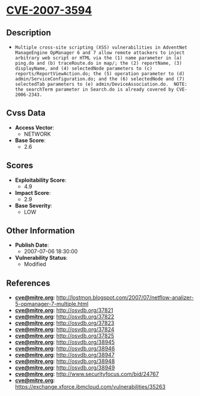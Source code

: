 
# [CVE-2007-3594](https://cve.mitre.org/cgi-bin/cvename.cgi?name=CVE-2007-3594)

## Description

- `Multiple cross-site scripting (XSS) vulnerabilities in AdventNet ManageEngine OpManager 6 and 7 allow remote attackers to inject arbitrary web script or HTML via the (1) name parameter in (a) ping.do and (b) traceRoute.do in map/; the (2) reportName, (3) displayName, and (4) selectedNode parameters to (c) reports/ReportViewAction.do; the (5) operation parameter to (d) admin/ServiceConfiguration.do; and the (6) selectedNode and (7) selectedTab parameters to (e) admin/DeviceAssociation.do.  NOTE: the searchTerm parameter in Search.do is already covered by CVE-2006-2343.`

## Cvss Data

- **Access Vector**:
  - NETWORK
- **Base Score**:
  - 2.6

## Scores

- **Exploitability Score**:
  - 4.9
- **Impact Score**:
  - 2.9
- **Base Severity**:
  - LOW

## Other Information

- **Publish Date**:
  - 2007-07-06 18:30:00
- **Vulnerability Status**:
  - Modified

## References

- **cve@mitre.org**: http://lostmon.blogspot.com/2007/07/netflow-analizer-5-opmanager-7-multiple.html
- **cve@mitre.org**: http://osvdb.org/37821
- **cve@mitre.org**: http://osvdb.org/37822
- **cve@mitre.org**: http://osvdb.org/37823
- **cve@mitre.org**: http://osvdb.org/37824
- **cve@mitre.org**: http://osvdb.org/37825
- **cve@mitre.org**: http://osvdb.org/38945
- **cve@mitre.org**: http://osvdb.org/38946
- **cve@mitre.org**: http://osvdb.org/38947
- **cve@mitre.org**: http://osvdb.org/38948
- **cve@mitre.org**: http://osvdb.org/38949
- **cve@mitre.org**: http://www.securityfocus.com/bid/24767
- **cve@mitre.org**: https://exchange.xforce.ibmcloud.com/vulnerabilities/35263
